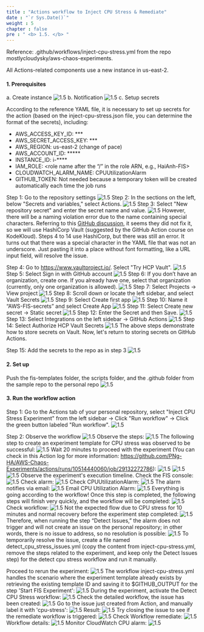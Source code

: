 ```yaml
---
title : "Actions workflow to Inject CPU Stress & Remediate"
date : "`r Sys.Date()`"
weight : 5
chapter : false
pre : " <b> 1.5. </b> "
---
```


Reference: .github/workflows/inject-cpu-stress.yml from the repo mostlycloudysky/aws-chaos-experiments.

All Actions-related components use a new instance in us-east-2.

#### 1. Prerequisites

a. Create instance
![1.5](/images/1/1.5/Picture1.png)
b. Notification
![1.5](/images/1/1.5/Picture2.png)
c. Setup secrets

According to the reference YAML file, it is necessary to set up secrets for the action (based on the inject-cpu-stress.json file, you can determine the format of the secrets), including:

- AWS_ACCESS_KEY_ID: ***
- AWS_SECRET_ACCESS_KEY: ***
- AWS_REGION: us-east-2 (change of pace)
- AWS_ACCOUNT_ID: *****
- INSTANCE_ID: i-****
- IAM_ROLE: <role name after the “/” in the role ARN, e.g., HaiAnh-FIS>
- CLOUDWATCH_ALARM_NAME: CPUUtilizationAlarm
- GITHUB_TOKEN: Not needed because a temporary token will be created automatically each time the job runs

Step 1: Go to the repository settings
![1.5](/images/1/1.5/Picture3.png)
Step 2: In the sections on the left, below "Secrets and variables," select Actions.
![1.5](/images/1/1.5/Picture4.png)
Step 3: Select "New repository secret" and enter the secret name and value.
![1.5](/images/1/1.5/Picture5.png)
However, there will be a naming violation error due to the name containing special characters. Referring to this [GitHub discussion](https://github.com/orgs/community/discussions/11941), it seems they did not fix it, so we will use HashiCorp Vault (suggested by the GitHub Action course on KodeKloud). Steps 4 to 14 use HashiCorp, but there was still an error. It turns out that there was a special character in the YAML file that was not an underscore. Just pasting it into a place without font formatting, like a URL input field, will resolve the issue.

Step 4: Go to https://www.vaultproject.io/. Select "Try HCP Vault".
![1.5](/images/1/1.5/Picture6.png)
Step 5: Select Sign in with GitHub account
![1.5](/images/1/1.5/Picture7.png)
Step 6: If you don’t have an organization, create one. If you already have one, select that organization (currently, only one organization is allowed).
![1.5](/images/1/1.5/Picture8.png)
Step 7: Select Projects -> View project
![1.5](/images/1/1.5/Picture9.png)
Step 8: Scroll down or locate the left sidebar, and select Vault Secrets
![1.5](/images/1/1.5/Picture10.png)
Step 9: Select Create first app
![1.5](/images/1/1.5/Picture11.png)
Step 10: Name it “AWS-FIS-secrets” and select Create App
![1.5](/images/1/1.5/Picture12.png)
Step 11: Select Create new secret -> Static secret
![1.5](/images/1/1.5/Picture13.png)
Step 12: Enter the Secret and then Save.
![1.5](/images/1/1.5/Picture14.png)
Step 13: Select Integrations on the left sidebar -> GitHub Actions 
![1.5](/images/1/1.5/Picture15.png)
Step 14: Select Authorize HCP Vault Secrets
![1.5](/images/1/1.5/Picture16.png)
The above steps demonstrate how to store secrets on Vault. Now, let's return to storing secrets on GitHub Actions.

Step 15: Add the secrets to the repo as in step 3
![1.5](/images/1/1.5/Picture17.png)
#### 2. Set up

Push the fis-templates folder, the scripts folder, and the .github folder from the sample repo to the personal repo
![1.5](/images/1/1.5/Picture18.png)
#### 3. Run the workflow action

Step 1: Go to the Actions tab of your personal repository, select "Inject CPU Stress Experiment" from the left sidebar -> Click "Run workflow" -> Click the green button labeled "Run workflow".
![1.5](/images/1/1.5/Picture19.png)

Step 2: Observe the workflow
![1.5](/images/1/1.5/Picture20.png)
Observe the steps:
![1.5](/images/1/1.5/Picture21.png)
The following step to create an experiment template for CPU stress was observed to be successful:
![1.5](/images/1/1.5/Picture22.png)
Wait 20 minutes to proceed with the experiment (You can check in this Action log for more information: https://github.com/PNg-HA/AWS-Chaos-Experiments/actions/runs/10514440060/job/29132272786):
![1.5](/images/1/1.5/Picture23.png)
![1.5](/images/1/1.5/Picture24.png)
![1.5](/images/1/1.5/Picture25.png)
Observe the experiment's execution timeline. Check the FIS console:
![1.5](/images/1/1.5/Picture26.png)
Check alarm:
![1.5](/images/1/1.5/Picture27.png)
Check CPUUtilizationAlarm:
![1.5](/images/1/1.5/Picture28.png)
The alarm notifies via email:
![1.5](/images/1/1.5/Picture29.png)
Email CPU Utilization Alarm:
![1.5](/images/1/1.5/Picture30.png)
Everything is going according to the workflow! Once this step is completed, the following steps will finish very quickly, and the workflow will be completed:
![1.5](/images/1/1.5/Picture31.png)
Check workflow:
![1.5](/images/1/1.5/Picture32.png)
Not the expected flow due to CPU stress for 10 minutes and normal recovery before the experiment step completed:
![1.5](/images/1/1.5/Picture33.png)
Therefore, when running the step “Detect Issues,” the alarm does not trigger and will not create an issue on the personal repository; in other words, there is no issue to address, so no resolution is possible:
![1.5](/images/1/1.5/Picture34.png)
To temporarily resolve the issue, create a file named detect_cpu_stress_issues.yml (copy the content from inject-cpu-stress.yml, remove the steps related to the experiment, and keep only the Detect Issues step) for the detect cpu stress workflow and run it manually.

Proceed to rerun the experiment:
![1.5](/images/1/1.5/Picture35.png)
The workflow inject-cpu-stress.yml handles the scenario where the experiment template already exists by retrieving the existing template ID and saving it to $GITHUB_OUTPUT for the step 'Start FIS Experiment':
![1.5](/images/1/1.5/Picture36.png)
During the experiment, activate the Detect CPU Stress workflow:
![1.5](/images/1/1.5/Picture37.png)
Check the detailed workflow, the issue has been created:
![1.5](/images/1/1.5/Picture38.png)
Go to the issue just created from Action, and manually label it with 'cpu-stress':
![1.5](/images/1/1.5/Picture39.png)
Result:
![1.5](/images/1/1.5/Picture40.png)
Try closing the issue to see if the remediate workflow is triggered:
![1.5](/images/1/1.5/Picture41.png)
Check Workflow remediate:
![1.5](/images/1/1.5/Picture42.png)
Workflow details:
![1.5](/images/1/1.5/Picture43.png)
Monitor CloudWatch CPU alarm:
![1.5](/images/1/1.5/Picture44.png)